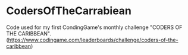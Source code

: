 # CodersOfTheCarrabiean
Code used for my first CondingGame's monthly challenge "CODERS OF THE CARIBBEAN".
(https://www.codingame.com/leaderboards/challenge/coders-of-the-caribbean)
